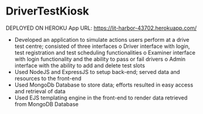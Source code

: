 # DriverTestKiosk

DEPLOYED ON HEROKU
App URL: https://lit-harbor-43702.herokuapp.com/


- Developed an application to simulate actions users perform at a drive test centre; consisted of three interfaces
    o Driver interface with login, test registration and test scheduling functionalities 
    o Examiner interface with login functionality and the ability to pass or fail drivers 
    o Admin interface with the ability to add and delete test slots
- Used NodeJS and ExpressJS to setup back-end; served data and resources to the front-end
- Used MongoDb Database to store data; efforts resulted in easy access and retrieval of data 
- Used EJS templating engine in the front-end to render data retrieved from MongoDB Database

